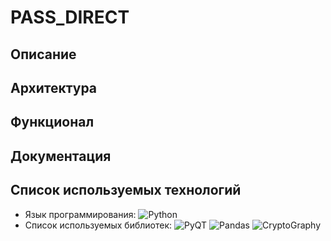 # PASS_DIRECT
## Описание
## Архитектура
## Функционал
## Документация
## Список используемых технологий
- Язык программирования: ![Python](https://img.shields.io/badge/Python-FFD43B?style=for-the-badge&logo=python&logoColor=blue
)
- Cписок используемых библиотек:
![PyQT](https://img.shields.io/badge/Qt-41CD52?style=for-the-badge&logo=qt&logoColor=white
)
![Pandas](https://img.shields.io/badge/Pandas-2C2D72?style=for-the-badge&logo=pandas&logoColor=white
)
![CryptoGraphy](https://i.pinimg.com/236x/bb/4c/22/bb4c224f39516b3987902830b5aea1ca.jpg)